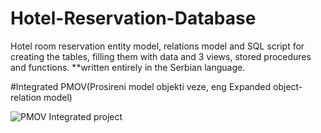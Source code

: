 # Hotel-Reservation-Database
Hotel room reservation entity model, relations model and SQL script for creating the tables, filling them with data and 3 views, stored procedures and functions.    **written entirely in the Serbian language.

#Integrated PMOV(Prosireni model objekti veze, eng Expanded object-relation model)

![PMOV Integrated project](https://user-images.githubusercontent.com/56200401/183286149-f2458271-16a3-4424-82eb-bc0184ea9501.jpg)
